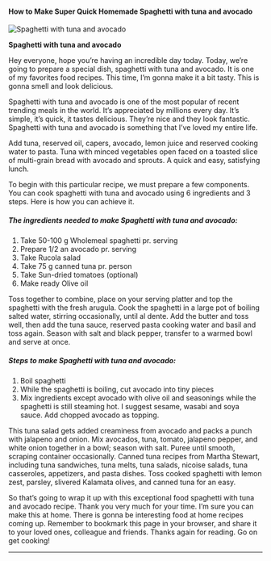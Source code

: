             

#### How to Make Super Quick Homemade Spaghetti with tuna and avocado

![Spaghetti with tuna and avocado](https://img-global.cpcdn.com/recipes/91dbb4d1859aa566/751x532cq70/spaghetti-with-tuna-and-avocado-recipe-main-photo.jpg)

**Spaghetti with tuna and avocado**

Hey everyone, hope you’re having an incredible day today. Today, we’re going to prepare a special dish, spaghetti with tuna and avocado. It is one of my favorites food recipes. This time, I’m gonna make it a bit tasty. This is gonna smell and look delicious.

Spaghetti with tuna and avocado is one of the most popular of recent trending meals in the world. It’s appreciated by millions every day. It’s simple, it’s quick, it tastes delicious. They’re nice and they look fantastic. Spaghetti with tuna and avocado is something that I’ve loved my entire life.

Add tuna, reserved oil, capers, avocado, lemon juice and reserved cooking water to pasta. Tuna with minced vegetables open faced on a toasted slice of multi-grain bread with avocado and sprouts. A quick and easy, satisfying lunch.

To begin with this particular recipe, we must prepare a few components. You can cook spaghetti with tuna and avocado using 6 ingredients and 3 steps. Here is how you can achieve it.

##### The ingredients needed to make Spaghetti with tuna and avocado:

1.  Take 50-100 g Wholemeal spaghetti pr. serving
2.  Prepare 1/2 an avocado pr. serving
3.  Take Rucola salad
4.  Take 75 g canned tuna pr. person
5.  Take Sun-dried tomatoes (optional)
6.  Make ready Olive oil

Toss together to combine, place on your serving platter and top the spaghetti with the fresh arugula. Cook the spaghetti in a large pot of boiling salted water, stirring occasionally, until al dente. Add the butter and toss well, then add the tuna sauce, reserved pasta cooking water and basil and toss again. Season with salt and black pepper, transfer to a warmed bowl and serve at once.

##### Steps to make Spaghetti with tuna and avocado:

1.  Boil spaghetti
2.  While the spaghetti is boiling, cut avocado into tiny pieces
3.  Mix ingredients except avocado with olive oil and seasonings while the spaghetti is still steaming hot. I suggest sesame, wasabi and soya sauce. Add chopped avocado as topping.

This tuna salad gets added creaminess from avocado and packs a punch with jalapeno and onion. Mix avocados, tuna, tomato, jalapeno pepper, and white onion together in a bowl; season with salt. Puree until smooth, scraping container occasionally. Canned tuna recipes from Martha Stewart, including tuna sandwiches, tuna melts, tuna salads, nicoise salads, tuna casseroles, appetizers, and pasta dishes. Toss cooked spaghetti with lemon zest, parsley, slivered Kalamata olives, and canned tuna for an easy.

So that’s going to wrap it up with this exceptional food spaghetti with tuna and avocado recipe. Thank you very much for your time. I’m sure you can make this at home. There is gonna be interesting food at home recipes coming up. Remember to bookmark this page in your browser, and share it to your loved ones, colleague and friends. Thanks again for reading. Go on get cooking!

* * *